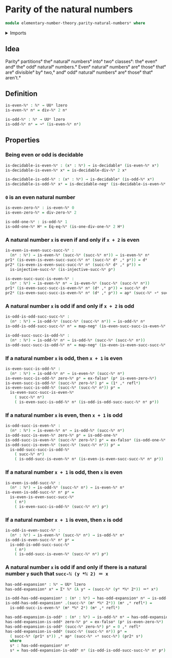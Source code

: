 # Parity of the natural numbers

```agda
module elementary-number-theory.parity-natural-numbersᵉ where
```

<details><summary>Imports</summary>

```agda
open import elementary-number-theory.divisibility-natural-numbersᵉ
open import elementary-number-theory.equality-natural-numbersᵉ
open import elementary-number-theory.modular-arithmetic-standard-finite-typesᵉ
open import elementary-number-theory.multiplication-natural-numbersᵉ
open import elementary-number-theory.natural-numbersᵉ

open import foundation.action-on-identifications-functionsᵉ
open import foundation.decidable-typesᵉ
open import foundation.dependent-pair-typesᵉ
open import foundation.empty-typesᵉ
open import foundation.function-typesᵉ
open import foundation.identity-typesᵉ
open import foundation.negationᵉ
open import foundation.universe-levelsᵉ
```

</details>

## Idea

Parityᵉ partitionsᵉ theᵉ naturalᵉ numbersᵉ intoᵉ twoᵉ classesᵉ: theᵉ evenᵉ andᵉ theᵉ oddᵉ
naturalᵉ numbers.ᵉ Evenᵉ naturalᵉ numbersᵉ areᵉ thoseᵉ thatᵉ areᵉ divisibleᵉ byᵉ two,ᵉ andᵉ
oddᵉ naturalᵉ numbersᵉ areᵉ thoseᵉ thatᵉ aren't.ᵉ

## Definition

```agda
is-even-ℕᵉ : ℕᵉ → UUᵉ lzero
is-even-ℕᵉ nᵉ = div-ℕᵉ 2 nᵉ

is-odd-ℕᵉ : ℕᵉ → UUᵉ lzero
is-odd-ℕᵉ nᵉ = ¬ᵉ (is-even-ℕᵉ nᵉ)
```

## Properties

### Being even or odd is decidable

```agda
is-decidable-is-even-ℕᵉ : (xᵉ : ℕᵉ) → is-decidableᵉ (is-even-ℕᵉ xᵉ)
is-decidable-is-even-ℕᵉ xᵉ = is-decidable-div-ℕᵉ 2 xᵉ

is-decidable-is-odd-ℕᵉ : (xᵉ : ℕᵉ) → is-decidableᵉ (is-odd-ℕᵉ xᵉ)
is-decidable-is-odd-ℕᵉ xᵉ = is-decidable-negᵉ (is-decidable-is-even-ℕᵉ xᵉ)
```

### `0` is an even natural number

```agda
is-even-zero-ℕᵉ : is-even-ℕᵉ 0
is-even-zero-ℕᵉ = div-zero-ℕᵉ 2

is-odd-one-ℕᵉ : is-odd-ℕᵉ 1
is-odd-one-ℕᵉ Hᵉ = Eq-eq-ℕᵉ (is-one-div-one-ℕᵉ 2 Hᵉ)
```

### A natural number `x` is even if and only if `x + 2` is even

```agda
is-even-is-even-succ-succ-ℕᵉ :
  (nᵉ : ℕᵉ) → is-even-ℕᵉ (succ-ℕᵉ (succ-ℕᵉ nᵉ)) → is-even-ℕᵉ nᵉ
pr1ᵉ (is-even-is-even-succ-succ-ℕᵉ nᵉ (succ-ℕᵉ dᵉ ,ᵉ pᵉ)) = dᵉ
pr2ᵉ (is-even-is-even-succ-succ-ℕᵉ nᵉ (succ-ℕᵉ dᵉ ,ᵉ pᵉ)) =
  is-injective-succ-ℕᵉ (is-injective-succ-ℕᵉ pᵉ)

is-even-succ-succ-is-even-ℕᵉ :
  (nᵉ : ℕᵉ) → is-even-ℕᵉ nᵉ → is-even-ℕᵉ (succ-ℕᵉ (succ-ℕᵉ nᵉ))
pr1ᵉ (is-even-succ-succ-is-even-ℕᵉ nᵉ (dᵉ ,ᵉ pᵉ)) = succ-ℕᵉ dᵉ
pr2ᵉ (is-even-succ-succ-is-even-ℕᵉ nᵉ (dᵉ ,ᵉ pᵉ)) = apᵉ (succ-ℕᵉ ∘ᵉ succ-ℕᵉ) pᵉ
```

### A natural number `x` is odd if and only if `x + 2` is odd

```agda
is-odd-is-odd-succ-succ-ℕᵉ :
  (nᵉ : ℕᵉ) → is-odd-ℕᵉ (succ-ℕᵉ (succ-ℕᵉ nᵉ)) → is-odd-ℕᵉ nᵉ
is-odd-is-odd-succ-succ-ℕᵉ nᵉ = map-negᵉ (is-even-succ-succ-is-even-ℕᵉ nᵉ)

is-odd-succ-succ-is-odd-ℕᵉ :
  (nᵉ : ℕᵉ) → is-odd-ℕᵉ nᵉ → is-odd-ℕᵉ (succ-ℕᵉ (succ-ℕᵉ nᵉ))
is-odd-succ-succ-is-odd-ℕᵉ nᵉ = map-negᵉ (is-even-is-even-succ-succ-ℕᵉ nᵉ)
```

### If a natural number `x` is odd, then `x + 1` is even

```agda
is-even-succ-is-odd-ℕᵉ :
  (nᵉ : ℕᵉ) → is-odd-ℕᵉ nᵉ → is-even-ℕᵉ (succ-ℕᵉ nᵉ)
is-even-succ-is-odd-ℕᵉ zero-ℕᵉ pᵉ = ex-falsoᵉ (pᵉ is-even-zero-ℕᵉ)
is-even-succ-is-odd-ℕᵉ (succ-ℕᵉ zero-ℕᵉ) pᵉ = (1ᵉ ,ᵉ reflᵉ)
is-even-succ-is-odd-ℕᵉ (succ-ℕᵉ (succ-ℕᵉ nᵉ)) pᵉ =
  is-even-succ-succ-is-even-ℕᵉ
    ( succ-ℕᵉ nᵉ)
    ( is-even-succ-is-odd-ℕᵉ nᵉ (is-odd-is-odd-succ-succ-ℕᵉ nᵉ pᵉ))
```

### If a natural number `x` is even, then `x + 1` is odd

```agda
is-odd-succ-is-even-ℕᵉ :
  (nᵉ : ℕᵉ) → is-even-ℕᵉ nᵉ → is-odd-ℕᵉ (succ-ℕᵉ nᵉ)
is-odd-succ-is-even-ℕᵉ zero-ℕᵉ pᵉ = is-odd-one-ℕᵉ
is-odd-succ-is-even-ℕᵉ (succ-ℕᵉ zero-ℕᵉ) pᵉ = ex-falsoᵉ (is-odd-one-ℕᵉ pᵉ)
is-odd-succ-is-even-ℕᵉ (succ-ℕᵉ (succ-ℕᵉ nᵉ)) pᵉ =
  is-odd-succ-succ-is-odd-ℕᵉ
    ( succ-ℕᵉ nᵉ)
    ( is-odd-succ-is-even-ℕᵉ nᵉ (is-even-is-even-succ-succ-ℕᵉ nᵉ pᵉ))
```

### If a natural number `x + 1` is odd, then `x` is even

```agda
is-even-is-odd-succ-ℕᵉ :
  (nᵉ : ℕᵉ) → is-odd-ℕᵉ (succ-ℕᵉ nᵉ) → is-even-ℕᵉ nᵉ
is-even-is-odd-succ-ℕᵉ nᵉ pᵉ =
  is-even-is-even-succ-succ-ℕᵉ
    ( nᵉ)
    ( is-even-succ-is-odd-ℕᵉ (succ-ℕᵉ nᵉ) pᵉ)
```

### If a natural number `x + 1` is even, then `x` is odd

```agda
is-odd-is-even-succ-ℕᵉ :
  (nᵉ : ℕᵉ) → is-even-ℕᵉ (succ-ℕᵉ nᵉ) → is-odd-ℕᵉ nᵉ
is-odd-is-even-succ-ℕᵉ nᵉ pᵉ =
  is-odd-is-odd-succ-succ-ℕᵉ
    ( nᵉ)
    ( is-odd-succ-is-even-ℕᵉ (succ-ℕᵉ nᵉ) pᵉ)
```

### A natural number `x` is odd if and only if there is a natural number `y` such that `succ-ℕ (y *ℕ 2) ＝ x`

```agda
has-odd-expansionᵉ : ℕᵉ → UUᵉ lzero
has-odd-expansionᵉ xᵉ = Σᵉ ℕᵉ (λ yᵉ → (succ-ℕᵉ (yᵉ *ℕᵉ 2ᵉ)) ＝ᵉ xᵉ)

is-odd-has-odd-expansionᵉ : (nᵉ : ℕᵉ) → has-odd-expansionᵉ nᵉ → is-odd-ℕᵉ nᵉ
is-odd-has-odd-expansionᵉ .(succ-ℕᵉ (mᵉ *ℕᵉ 2ᵉ)) (mᵉ ,ᵉ reflᵉ) =
  is-odd-succ-is-even-ℕᵉ (mᵉ *ℕᵉ 2ᵉ) (mᵉ ,ᵉ reflᵉ)

has-odd-expansion-is-oddᵉ : (nᵉ : ℕᵉ) → is-odd-ℕᵉ nᵉ → has-odd-expansionᵉ nᵉ
has-odd-expansion-is-oddᵉ zero-ℕᵉ pᵉ = ex-falsoᵉ (pᵉ is-even-zero-ℕᵉ)
has-odd-expansion-is-oddᵉ (succ-ℕᵉ zero-ℕᵉ) pᵉ = 0 ,ᵉ reflᵉ
has-odd-expansion-is-oddᵉ (succ-ℕᵉ (succ-ℕᵉ nᵉ)) pᵉ =
  ( succ-ℕᵉ (pr1ᵉ sᵉ)) ,ᵉ apᵉ (succ-ℕᵉ ∘ᵉ succ-ℕᵉ) (pr2ᵉ sᵉ)
  where
  sᵉ : has-odd-expansionᵉ nᵉ
  sᵉ = has-odd-expansion-is-oddᵉ nᵉ (is-odd-is-odd-succ-succ-ℕᵉ nᵉ pᵉ)
```